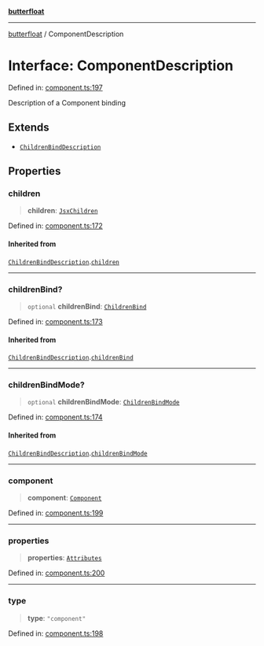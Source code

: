 [**butterfloat**](../README.md)

***

[butterfloat](../globals.md) / ComponentDescription

# Interface: ComponentDescription

Defined in: [component.ts:197](https://github.com/WorldMaker/butterfloat/blob/f0f5f6205e72911354af687f4fb1c543d3ebd586/component.ts#L197)

Description of a Component binding

## Extends

- [`ChildrenBindDescription`](ChildrenBindDescription.md)

## Properties

### children

> **children**: [`JsxChildren`](../type-aliases/JsxChildren.md)

Defined in: [component.ts:172](https://github.com/WorldMaker/butterfloat/blob/f0f5f6205e72911354af687f4fb1c543d3ebd586/component.ts#L172)

#### Inherited from

[`ChildrenBindDescription`](ChildrenBindDescription.md).[`children`](ChildrenBindDescription.md#children)

***

### childrenBind?

> `optional` **childrenBind**: [`ChildrenBind`](../type-aliases/ChildrenBind.md)

Defined in: [component.ts:173](https://github.com/WorldMaker/butterfloat/blob/f0f5f6205e72911354af687f4fb1c543d3ebd586/component.ts#L173)

#### Inherited from

[`ChildrenBindDescription`](ChildrenBindDescription.md).[`childrenBind`](ChildrenBindDescription.md#childrenbind)

***

### childrenBindMode?

> `optional` **childrenBindMode**: [`ChildrenBindMode`](../type-aliases/ChildrenBindMode.md)

Defined in: [component.ts:174](https://github.com/WorldMaker/butterfloat/blob/f0f5f6205e72911354af687f4fb1c543d3ebd586/component.ts#L174)

#### Inherited from

[`ChildrenBindDescription`](ChildrenBindDescription.md).[`childrenBindMode`](ChildrenBindDescription.md#childrenbindmode)

***

### component

> **component**: [`Component`](../type-aliases/Component.md)

Defined in: [component.ts:199](https://github.com/WorldMaker/butterfloat/blob/f0f5f6205e72911354af687f4fb1c543d3ebd586/component.ts#L199)

***

### properties

> **properties**: [`Attributes`](../type-aliases/Attributes.md)

Defined in: [component.ts:200](https://github.com/WorldMaker/butterfloat/blob/f0f5f6205e72911354af687f4fb1c543d3ebd586/component.ts#L200)

***

### type

> **type**: `"component"`

Defined in: [component.ts:198](https://github.com/WorldMaker/butterfloat/blob/f0f5f6205e72911354af687f4fb1c543d3ebd586/component.ts#L198)
